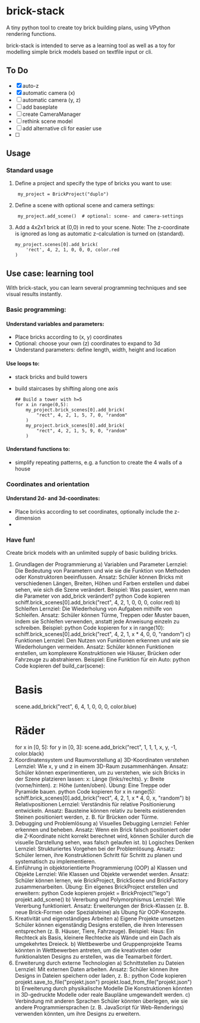 # brick-stack
A tiny python tool to create toy brick building plans, using VPython rendering functions.

brick-stack is intended to serve as a learning tool as well as a toy for modelling simple brick models based on textfile input or cli.

## To Do
- [x] auto-z
- [x] automatic camera (x)
- [ ] automatic camera (y, z)
- [ ] add baseplate
- [ ] create CameraManager
- [ ] rethink scene model
- [ ] add alternative cli for easier use
- [ ] 

## Usage
### Standard usage
1. Define a project and specify the type of bricks you want to use:

        my_project = BrickProject("duplo")

2. Define a scene with optional scene and camera settings:

        my_project.add_scene()  # optional: scene- and camera-settings

3. Add a 4x2x1 brick at (0,0) in red to your scene. Note: The z-coordinate is ignored as long as automatic z-calculation is turned on (standard).

    ```
    my_project.scenes[0].add_brick(
        'rect', 4, 2, 1, 0, 0, 0, color.red
    )
    ```

## Use case: learning tool
With brick-stack, you can learn several programming techniques and see visual results instantly.

### Basic programming:

#### Understand variables and parameters:
- Place bricks according to (x, y) coordinates
- Optional: choose your own (z) coordinates to expand to 3d
- Understand parameters: define length, width, height and location

#### Use loops to: 
- stack bricks and build towers
- build staircases by shifting along one axis

    ```
    ## Build a tower with h=5
    for x in range(0,5):
        my_project.brick_scenes[0].add_brick(
            "rect", 4, 2, 1, 5, 7, 0, "random"
        )
        my_project.brick_scenes[0].add_brick(
            "rect", 4, 2, 1, 5, 9, 0, "random"
        )
    ```

#### Understand functions to:
- simplify repeating patterns, e.g. a function to create the 4 walls of a house

### Coordinates and orientation

#### Understand 2d- and 3d-coordinates:
- Place bricks according to set coordinates, optionally include the z-dimension
- 

### Have fun!
Create brick models with an unlimited supply of basic building bricks.

1. Grundlagen der Programmierung
a) Variablen und Parameter
Lernziel: Die Bedeutung von Parametern und wie sie die Funktion von Methoden oder Konstruktoren beeinflussen.
Ansatz: Schüler können Bricks mit verschiedenen Längen, Breiten, Höhen und Farben erstellen und dabei sehen, wie sich die Szene verändert.
Beispiel: Was passiert, wenn man die Parameter von add_brick verändert?
python
Code kopieren
schiff.brick_scenes[0].add_brick("rect", 4, 2, 1, 0, 0, 0, color.red)
b) Schleifen
Lernziel: Die Wiederholung von Aufgaben mithilfe von Schleifen.
Ansatz: Schüler können Türme, Treppen oder Muster bauen, indem sie Schleifen verwenden, anstatt jede Anweisung einzeln zu schreiben.
Beispiel:
python
Code kopieren
for x in range(10):
    schiff.brick_scenes[0].add_brick("rect", 4, 2, 1, x * 4, 0, 0, "random")
c) Funktionen
Lernziel: Den Nutzen von Funktionen erkennen und wie sie Wiederholungen vermeiden.
Ansatz: Schüler können Funktionen erstellen, um komplexere Konstruktionen wie Häuser, Brücken oder Fahrzeuge zu abstrahieren.
Beispiel: Eine Funktion für ein Auto:
python
Code kopieren
def build_car(scene):
    # Basis
    scene.add_brick("rect", 6, 4, 1, 0, 0, 0, color.blue)
    # Räder
    for x in [0, 5]:
        for y in [0, 3]:
            scene.add_brick("rect", 1, 1, 1, x, y, -1, color.black)
2. Koordinatensystem und Raumvorstellung
a) 3D-Koordinaten verstehen
Lernziel: Wie x, y und z in einem 3D-Raum zusammenhängen.
Ansatz: Schüler können experimentieren, um zu verstehen, wie sich Bricks in der Szene platzieren lassen:
x: Länge (links/rechts).
y: Breite (vorne/hinten).
z: Höhe (unten/oben).
Übung: Eine Treppe oder Pyramide bauen.
python
Code kopieren
for x in range(5):
    schiff.brick_scenes[0].add_brick("rect", 4, 2, 1, x * 4, 0, x, "random")
b) Relativpositionen
Lernziel: Verständnis für relative Positionierung entwickeln.
Ansatz: Bausteine können relativ zu bereits existierenden Steinen positioniert werden, z. B. für Brücken oder Türme.
3. Debugging und Problemlösung
a) Visuelles Debugging
Lernziel: Fehler erkennen und beheben.
Ansatz: Wenn ein Brick falsch positioniert oder die Z-Koordinate nicht korrekt berechnet wird, können Schüler durch die visuelle Darstellung sehen, was falsch gelaufen ist.
b) Logisches Denken
Lernziel: Strukturiertes Vorgehen bei der Problemlösung.
Ansatz: Schüler lernen, ihre Konstruktionen Schritt für Schritt zu planen und systematisch zu implementieren.
4. Einführung in objektorientierte Programmierung (OOP)
a) Klassen und Objekte
Lernziel: Wie Klassen und Objekte verwendet werden.
Ansatz: Schüler können lernen, wie BrickProject, BrickScene und BrickFactory zusammenarbeiten.
Übung: Ein eigenes BrickProject erstellen und erweitern:
python
Code kopieren
projekt = BrickProject("lego")
projekt.add_scene()
b) Vererbung und Polymorphismus
Lernziel: Wie Vererbung funktioniert.
Ansatz: Erweiterungen der Brick-Klassen (z. B. neue Brick-Formen oder Spezialsteine) als Übung für OOP-Konzepte.
5. Kreativität und eigenständiges Arbeiten
a) Eigene Projekte umsetzen
Schüler können eigenständig Designs erstellen, die ihren Interessen entsprechen (z. B. Häuser, Tiere, Fahrzeuge).
Beispiel:
Haus: Ein Rechteck als Basis, kleinere Rechtecke als Wände und ein Dach als umgekehrtes Dreieck.
b) Wettbewerbe und Gruppenprojekte
Teams könnten in Wettbewerben antreten, um die kreativsten oder funktionalsten Designs zu erstellen, was die Teamarbeit fördert.
6. Erweiterung durch externe Technologien
a) Schnittstellen zu Dateien
Lernziel: Mit externen Daten arbeiten.
Ansatz: Schüler können ihre Designs in Dateien speichern oder laden, z. B.:
python
Code kopieren
projekt.save_to_file("projekt.json")
projekt.load_from_file("projekt.json")
b) Erweiterung durch physikalische Modelle
Die Konstruktionen könnten in 3D-gedruckte Modelle oder reale Baupläne umgewandelt werden.
c) Verbindung mit anderen Sprachen
Schüler könnten überlegen, wie sie andere Programmiersprachen (z. B. JavaScript für Web-Renderings) verwenden könnten, um ihre Designs zu erweitern.
